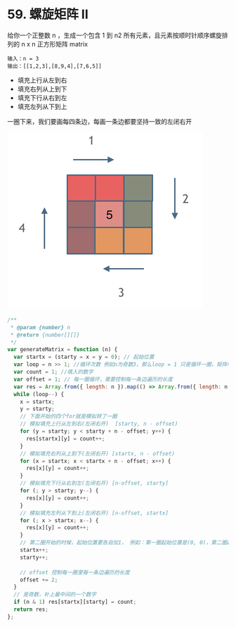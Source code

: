 # 59. 螺旋矩阵 II

给你一个正整数 n ，生成一个包含 1 到 n2 所有元素，且元素按顺时针顺序螺旋排列的 n x n 正方形矩阵 matrix

```
输入：n = 3
输出：[[1,2,3],[8,9,4],[7,6,5]]
```
- 填充上行从左到右
- 填充右列从上到下
- 填充下行从右到左
- 填充左列从下到上

一圈下来，我们要画每四条边，每画一条边都要坚持一致的左闭右开   

![](../../../../Images/算法/螺旋矩阵.png)

```js
/**
 * @param {number} n
 * @return {number[][]}
 */
var generateMatrix = function (n) {
  var startx = (starty = x = y = 0); // 起始位置
  var loop = n >> 1; //循环次数 例如n为奇数3，那么loop = 1 只是循环一圈，矩阵中间的值需要单独处理
  var count = 1; //填入的数字
  var offset = 1; // 每一圈循环，需要控制每一条边遍历的长度
  var res = Array.from({ length: n }).map(() => Array.from({ length: n }));
  while (loop--) {
    x = startx;
    y = starty;
    // 下面开始的四个for就是模拟转了一圈
    // 模拟填充上行从左到右(左闭右开)  [starty, n - offset)
    for (y = starty; y < starty + n - offset; y++) {
      res[startx][y] = count++;
    }
    // 模拟填充右列从上到下(左闭右开) [startx, n - offset)
    for (x = startx; x < startx + n - offset; x++) {
      res[x][y] = count++;
    }
    // 模拟填充下行从右到左(左闭右开) [n-offset, starty]
    for (; y > starty; y--) {
      res[x][y] = count++;
    }
    // 模拟填充左列从下到上(左闭右开) [n-offset, startx]
    for (; x > startx; x--) {
      res[x][y] = count++;
    }
    // 第二圈开始的时候，起始位置要各自加1， 例如：第一圈起始位置是(0, 0)，第二圈起始位置是(1, 1)
    startx++;
    starty++;

    // offset 控制每一圈里每一条边遍历的长度
    offset += 2;
  }
  // 是奇数，补上最中间的一个数字
  if (n & 1) res[startx][starty] = count;
  return res;
};
```

